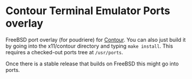 # Contour Terminal Emulator Ports overlay

FreeBSD port overlay (for poudriere) for [Contour](https://github.com/contour-terminal/contour). 
You can also just build it by going into the x11/contour directory and typing `make install`. This requires a checked-out ports tree at `/usr/ports`.

Once there is a stable release that builds on FreeBSD this might go into ports.
